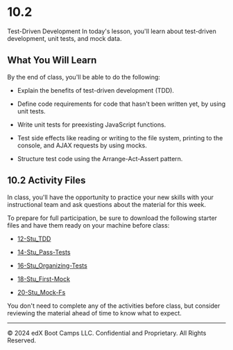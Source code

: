 # 10.2
Test-Driven Development
In today's lesson, you'll learn about test-driven development, unit tests, and mock data.

## What You Will Learn
By the end of class, you'll be able to do the following:

* Explain the benefits of test-driven development (TDD).

* Define code requirements for code that hasn't been written yet, by using unit tests.

* Write unit tests for preexisting JavaScript functions.

* Test side effects like reading or writing to the file system, printing to the console, and AJAX requests by using mocks.

* Structure test code using the Arrange-Act-Assert pattern.

## 10.2 Activity Files
In class, you'll have the opportunity to practice your new skills with your instructional team and ask questions about the material for this week.

To prepare for full participation, be sure to download the following starter files and have them ready on your machine before class:

* [12-Stu_TDD](https://static.fullstack-bootcamp.com/lesson-files/10-OOP/12-Stu_TDD.zip)

* [14-Stu_Pass-Tests](https://static.fullstack-bootcamp.com/lesson-files/10-OOP/14-Stu_Pass-Tests.zip)

* [16-Stu_Organizing-Tests](https://static.fullstack-bootcamp.com/lesson-files/10-OOP/16-Stu_Organizing-Tests.zip)

* [18-Stu_First-Mock](https://static.fullstack-bootcamp.com/lesson-files/10-OOP/18-Stu_First-Mock.zip)

* [20-Stu_Mock-Fs](https://static.fullstack-bootcamp.com/lesson-files/10-OOP/20-Stu_Mock-Fs.zip)

You don't need to complete any of the activities before class, but consider reviewing the material ahead of time to know what to expect.

---
© 2024 edX Boot Camps LLC. Confidential and Proprietary. All Rights Reserved.